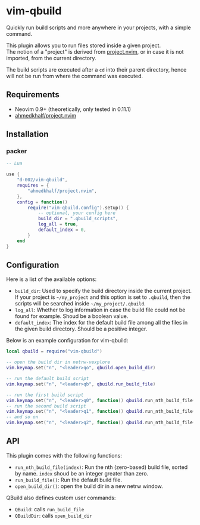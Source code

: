 # vim-qbuild

Quickly run build scripts and more anywhere in your projects, with a simple command.

This plugin allows you to run files stored inside a given project.  
The notion of a "project" is derived from [project.nvim](https://github.com/ahmedkhalf/project.nvim), or in case it is not imported, from the current directory.

The build scripts are executed after a `cd` into their parent directory, hence will not be run from where the command was executed.

## Requirements

- Neovim 0.9+ (theoretically, only tested in 0.11.1)
- [ahmedkhalf/project.nvim](https://github.com/ahmedkhalf/project.nvim)

## Installation

### packer

```lua
-- Lua

use {
    "d-002/vim-qbuild",
    requires = {
        "ahmedkhalf/project.nvim",
    },
    config = function()
        require("vim-qbuild.config").setup() {
            -- optional, your config here
            build_dir = ".qbuild_scripts",
            log_all = true,
            default_index = 0,
        }
    end
}
```

## Configuration

Here is a list of the available options:

- `build_dir`: Used to specify the build directory inside the current project. If your project is `~/my_project` and this option is set to `.qbuild`, then the scripts will be searched inside `~/my_project/.qbuild`.
- `log_all`: Whether to log information in case the build file could not be found for example. Shoud be a boolean value.
- `default_index`: The index for the default build file among all the files in the given build directory. Should be a positive integer.

Below is an example configuration for vim-qbuild:

```lua
local qbuild = require("vim-qbuild")

-- open the build dir in netrw-vexplore
vim.keymap.set("n", "<leader>qo", qbuild.open_build_dir)

-- run the default build script
vim.keymap.set("n", "<leader>qb", qbuild.run_build_file)

-- run the first build script
vim.keymap.set("n", "<leader>q0", function() qbuild.run_nth_build_file(0) end)
-- run the second build script
vim.keymap.set("n", "<leader>q1", function() qbuild.run_nth_build_file(1) end)
-- and so on
vim.keymap.set("n", "<leader>q2", function() qbuild.run_nth_build_file(2) end)
```

## API

This plugin comes with the following functions:

- `run_nth_build_file(index)`: Run the nth (zero-based) build file, sorted by name. `index` shoud be an integer greater than zero.
- `run_build_file()`: Run the default build file.
- `open_build_dir()`: open the build dir in a new netrw window.

QBuild also defines custom user commands:

- `QBuild`: calls `run_build_file`
- `QBuildDir`: calls `open_build_dir`
